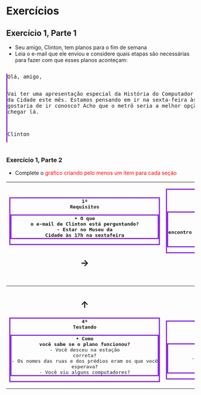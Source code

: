 # Exercícios

## Exercício 1, Parte 1

* Seu amigo, Clinton, tem planos para o fim de semana
* Leia o e-mail que ele enviou e considere quais etapas são necessárias para fazer com que esses planos aconteçam:

<div style="display: flex">
<pre style="border-left: solid blueviolet; text-align: justify">
Olá, amigo,

Vai ter uma apresentação especial da História do Computador no Museu da Cidade este mês.
Estamos pensando em ir na sexta-feira às 17h. Você gostaria de ir conosco? Acho que o metrô
seria a melhor opção para chegar lá.

Clinton
</pre></div>

### Exercício 1, Parte 2

* Complete o <span style="color:red">gráfico criando pelo menos um item para cada seção

<div style="width: 100%; height: 100%">

|                                    <pre style="border: solid blueviolet">**1º Requisitos**<pre style="border: solid blueviolet">__• O que o e-mail de Clinton está perguntando?__<br>- Estar no Museu da Cidade às 17h na sextafeira</pre></pre><h2>&rarr;</h2>                                    | <pre style="border: solid blueviolet">**2º Projetando um Plano**<pre style="border: solid blueviolet">__• O que você precisa considerar antes de sair?__<br>- Marcar um horário de encontro na estação de metrô do campus antes das 17h<br>- Consultar os mapas do metrô e das ruas</pre></pre><h2>&darr;</h2> |
|:--------------------------------------------------------------------------------------------------------------------------------------------------------------------------------------------------------------------------------------------------------------------------------------------------:|:--------------------------------------------------------------------------------------------------------------------------------------------------------------------------------------------------------------------------------------------------------------------------------------------------------------:|
| <h2>&uarr;</h2><pre style="border: solid blueviolet">**4º Testando**<pre style="border: solid blueviolet">__• Como você sabe se o plano funcionou?__<br>- Você desceu na estação correta?<br>- Os nomes das ruas e dos prédios eram os que você esperava?<br>- Você viu alguns computadores?</pre> |                        <h2>&larr;</h2><pre style="border: solid blueviolet">**3º Implementando o Plano**<pre style="border: solid blueviolet">__• Quais ações você toma?__<br>- Pegue o metrô da linha vermelha em direção à South Station<br>- Ande três quarteirões para leste</pre>                         |

</div>

## Exercício 2, Parte 1

* **Veja a seguir novamente o email que Clinton enviou,
  casp você precise consultá-lo neste exercício**

<div style="display: flex">
<pre style="border-left: solid blueviolet">
Olá, amigo,

Vai ter uma apresentação especial da História do Computador no Museu da Cidade este mês.
Estamos pensando em ir na sexta-feira às 17 h. Você gostaria deir conosco? Acho que o metrô
seria a melhor opção para chegar lá.

Clinton
</pre></div>
### Exercício 2, Parte 2
* **Complete este gráfico**

− Imagine o que aconteceria com a sua noite no museu se uma etapa específica fosse esquecida:
<div style="display: flex">

|                      <pre style="border: solid blueviolet">**1º Requisitos**<pre style="border: solid blueviolet">- Você já tem compromisso na sexta</pre></pre><h2>&rarr;</h2>                       | <pre style="border: solid blueviolet">**2º Projetando um Plano**<pre style="border: solid blueviolet">- Todo mundo está no metrô, mas ninguém sabe para onde está indo <br> - Você fica horas andando de metrô, masnunca chega ao museu</pre></pre><h2>&darr;</h2> |
|:-----------------------------------------------------------------------------------------------------------------------------------------------------------------------------------------------------:|:------------------------------------------------------------------------------------------------------------------------------------------------------------------------------------------------------------------------------------------------------------------:|
| <h2>&uarr;</h2><pre style="border: solid blueviolet">**4º Testando**<pre style="border: solid blueviolet">- Você passa pelo museu<br>- Você chega no edifício errado <br>- O museu está fechado</pre> |                         <h2>&larr;</h2><pre style="border: solid blueviolet">**3º Implementando o Plano**<pre style="border: solid blueviolet">- Apesar de ser um plano incrível, ninguém vai ao museu <br> - Clinton está chateado</pre>                          |

</div>





